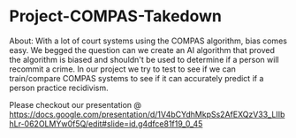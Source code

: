# Project-COMPAS-Takedown

About:
With a lot of court systems using the COMPAS algorithm, bias comes easy. We begged the question can we create an AI algorithm that proved the algorithm is biased and shouldn't be used to determine if a person will recommit a crime. 
In our project we try to test to see if we can train/compare COMPAS systems to see if it can accurately predict if a person practice recidivism.

Please checkout our presentation @ https://docs.google.com/presentation/d/1V4bCYdhMkpSs2AfEXQzV33_LIIbhLr-062OLMYw0f5Q/edit#slide=id.g4dfce81f19_0_45
